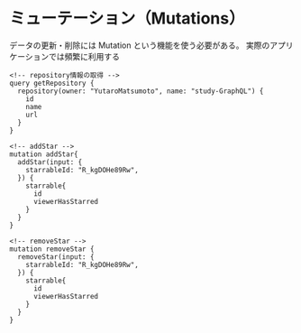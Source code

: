 # ミューテーション（Mutations）

データの更新・削除には Mutation という機能を使う必要がある。
実際のアプリケーションでは頻繁に利用する

```
<!-- repository情報の取得 -->
query getRepository {
  repository(owner: "YutaroMatsumoto", name: "study-GraphQL") {
    id
    name
    url
  }
}
```

```
<!-- addStar -->
mutation addStar{
  addStar(input: {
    starrableId: "R_kgDOHe89Rw",
  }) {
    starrable{
      id
      viewerHasStarred
    }
  }
}
```

```
<!-- removeStar -->
mutation removeStar {
  removeStar(input: {
    starrableId: "R_kgDOHe89Rw",
  }) {
    starrable{
      id
      viewerHasStarred
    }
  }
}
```
